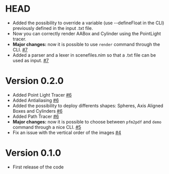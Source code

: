 # HEAD

- Added the possibility to override a variable (use --defineFloat in the CLI) previously defined in the input .txt file.
- Now you can correctly render AABox and Cylinder using the PointLight tracer.
- **Major changes:** now it is possible to use `render` command through the CLI. [#7](https://github.com/teob97/T-RayX/pull/7)
- Added a parser and a lexer in scenefiles.nim so that a .txt file can be used as input. [#7](https://github.com/teob97/T-RayX/pull/7)

# Version 0.2.0

- Added Point Light Tracer [#6](https://github.com/teob97/T-RayX/pull/6)
- Added Antialiasing [#6](https://github.com/teob97/T-RayX/pull/6)
- Added the possibility to deploy differents shapes: Spheres, Axis Aligned Boxes and Cylinders [#6](https://github.com/teob97/T-RayX/pull/6)
- Added Path Tracer [#6](https://github.com/teob97/T-RayX/pull/6)
- **Major changes:** now it is possible to choose between `pfm2pdf` and `demo` command through a nice CLI. [#5](https://github.com/teob97/T-RayX/pull/5)
- Fix an issue with the vertical order of the images [#4](https://github.com/teob97/T-RayX/pull/4)

# Version 0.1.0

- First release of the code
